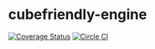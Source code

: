 # cubefriendly-engine

[![Coverage Status](https://coveralls.io/repos/cubefriendly/cubefriendly-engine/badge.svg?branch=master)](https://coveralls.io/r/cubefriendly/cubefriendly-engine?branch=master)
[![Circle CI](https://circleci.com/gh/cubefriendly/cubefriendly-engine/tree/master.svg?style=svg)](https://circleci.com/gh/cubefriendly/cubefriendly-engine/tree/master)
